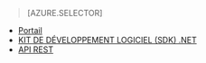 ﻿> [AZURE.SELECTOR]
- [Portail](/fr-fr/documentation/articles/media-services-manage-content/)
- [KIT DE DÉVELOPPEMENT LOGICIEL (SDK) .NET](/fr-fr/documentation/articles/media-services-dotnet-upload-files/)
- [API REST](/fr-fr/documentation/articles/media-services-rest-upload-files/)

<!--HONumber=45--> 
